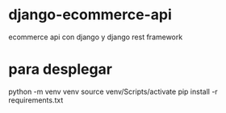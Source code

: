 # django-ecommerce-api
ecommerce api con django y django rest framework

# para desplegar
python -m venv venv
source venv/Scripts/activate
pip install -r requirements.txt